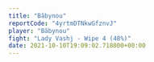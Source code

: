 ```yaml
---
title: "Bãbynou"
reportCode: "4yrtmDTNkwGfznvJ"
player: "Bãbynou"
fight: "Lady Vashj - Wipe 4 (48%)"
date: 2021-10-10T19:09:02.718000+00:00
---
```

